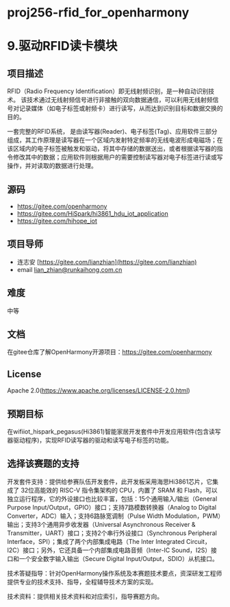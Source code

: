# proj256-rfid_for_openharmony

# 9.驱动RFID读卡模块

## 项目描述

RFID（Radio Frequency Identification）即无线射频识别，是一种自动识别技术。 该技术通过无线射频信号进行非接触的双向数据通信，可以利用无线射频信号对记录媒体（如电子标签或射频卡）进行读写，从而达到识别目标和数据交换的目的。

一套完整的RFID系统， 是由读写器(Reader)、电子标签(Tag)、应用软件三部分组成，其工作原理是读写器在一个区域内发射特定频率的无线电波形成电磁场；在该区域内的电子标签被触发和驱动，将其中存储的数据送出，或者根据读写器的指令修改其中的数据；应用软件则根据用户的需要控制读写器对电子标签进行读或写操作，并对读取的数据进行处理。

## 源码

- https://gitee.com/openharmony
- https://gitee.com/HiSpark/hi3861_hdu_iot_application
- https://gitee.com/hihope_iot

## 项目导师

- 连志安 [https://gitee.com/lianzhian](https://gitee.com/lianzhian) 
- email [lian_zhian@runkaihong.com.cn](mailto:lian_zhian@runkaihong.com.cn)

## 难度

中等

## 文档

在gitee仓库了解OpenHarmony开源项目：https://gitee.com/openharmony

## License

Apache 2.0(https://www.apache.org/licenses/LICENSE-2.0.html)

## 预期目标

在wifiiot_hispark_pegasus(Hi3861)智能家居开发套件中开发应用软件(包含读写器驱动程序)，实现RFID读写器的驱动和读写电子标签的功能。

## **选择该赛题的支持**

开发套件支持：提供给参赛队伍开发套件，此开发板采用海思Hi3861芯片，它集成了 32位高能效的 RISC-V 指令集架构的 CPU，内置了 SRAM 和 Flash，可以独立运行程序，它的外设接口也比较丰富，包括：15个通用输入/输出（General Purpose Input/Output，GPIO）接口；支持7路模数转换器（Analog to Digital Converter，ADC）输入；支持6路脉宽调制（Pulse Width Modulation，PWM）输出；支持3个通用异步收发器（Universal Asynchronous Receiver & Transmitter，UART）接口；支持2个串行外设接口（Synchronous Peripheral Interface，SPI）；集成了两个内部集成电路（The Inter Integrated Circuit，I2C）接口；另外，它还具备一个内部集成电路音频（Inter-IC Sound，I2S）接口和一个安全数字输入输出（Secure Digital Input/Output，SDIO）从机接口。

技术答疑指导：针对OpenHarmony操作系统及本赛题技术要点，资深研发工程师提供专业的技术支持、指导，全程辅导技术方案的实现。

技术资料：提供相关技术资料和对应索引，指导赛题方向。

